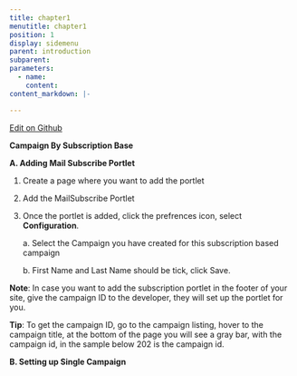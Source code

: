 ```yaml
---
title: chapter1
menutitle: chapter1
position: 1
display: sidemenu
parent: introduction
subparent: 
parameters:
  - name:
    content:
content_markdown: |-

---
```

<a class="editor-link" href="{{site.github}}chapter1.md">Edit on Github</a>

**Campaign By Subscription Base**

**A. Adding Mail Subscribe Portlet**
  
  1. Create a page where you want to add the portlet
  2. Add the MailSubscribe Portlet
  3. Once the portlet is added, click the prefrences icon, select **Configuration**.
     
     a. Select the Campaign you have created for this subscription based campaign
     
     b. First Name and Last Name should be tick, click Save.
     
**Note**: In case you want to add the subscription portlet in the footer of your site, give the campaign ID to the developer, they will set up the portlet for you. 

**Tip**:  To get the campaign ID, go to the campaign listing, hover to the campaign title, at the bottom of the page you will see a gray bar, with the campaign id, in the sample below 202 is the campaign id.


**B. Setting up Single Campaign**



